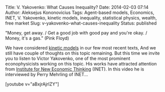 Title: V. Yakovenko: What Causes Inequality?
Date: 2014-02-03 07:14
Author: Aleksejus Kononovicius
Tags: Agent-based models, Economics, INET, V. Yakovenko, kinetic models, inequality, statistical physics, wealth, free market
Slug: v-yakovenko-what-causes-inequality
Status: published

"Money, get away. / Get a good job with
good pay and you're okay. / Money, it's a gas." (Pink Floyd)

We have considered [kinetic
models](/tag/kinetic-models) in our few most
recent texts, And we still have couple of thoughts on this topic
remaining. But this time we invite you to listen to Victor Yakovenko,
one of the most prominent econophysicists working on this topic. His
works have attracted attention from [Institute for New Economic
Thinking](http://ineteconomics.org) (INET). In this video he is
interviewed by Perry Mehrling of INET...<!--more-->

[youtube v="aBxjrAjrIZY"]
